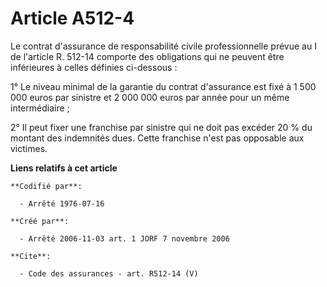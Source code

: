 # Article A512-4

Le contrat d'assurance de responsabilité civile professionnelle prévue au I de l'article R. 512-14 comporte des obligations
qui ne peuvent être inférieures à celles définies ci-dessous : 

1° Le niveau minimal de la garantie du contrat d'assurance est fixé à 1 500 000 euros par sinistre et 2 000 000 euros par
année pour un même intermédiaire ; 

2° Il peut fixer une franchise par sinistre qui ne doit pas excéder 20 % du montant des indemnités dues. Cette franchise
n'est pas opposable aux victimes.

**Liens relatifs à cet article**

	**Codifié par**:

	  - Arrêté 1976-07-16

	**Créé par**:

	  - Arrêté 2006-11-03 art. 1 JORF 7 novembre 2006

	**Cite**:

	  - Code des assurances - art. R512-14 (V)
